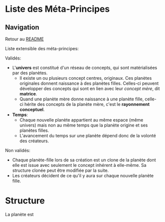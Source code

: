 # Liste des Méta-Principes

## Navigation

Retour au [README](./README.md)

Liste extensible des méta-principes:

Validés:
- L'__univers__ est constitué d'un réseau de concepts, qui sont matérialisées par des planètes.
    - Il existe un ou plusieurs concept centres, originaux. Ces planètes originales donnent naissance à des planètes filles. Celles-ci peuvent développer des concepts qui sont en lien avec leur *concept mère*, dit **matrice**.
    - Quand une planète mère donne naissance à une planète fille, celle-ci hérite des concepts de la planète mère, c'est le **rayonnement conceptuel**.
- **Temps**:
    - Chaque nouvelle planète appartient au même espace (même univers) mais non au même temps que la planète origine et ses planètes filles.
    - L'avancement du temps sur une planète dépend donc de la volonté des créateurs.

Non validés:
- Chaque planète-fille lors de sa création est un clone de la planète dont elle est issue avec seulement le concept inhérent à elle-même. Sa structure clonée peut être modifiée par la suite.
- Les créateurs décident de ce qu'il y aura sur chaque nouvelle planète fille.


# Structure
La planète est